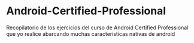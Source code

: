 # Android-Certified-Professional

Recopilatorio de los ejercicios del curso de Android Certified Professional que yo realice abarcando muchas caracteristicas nativas de android
